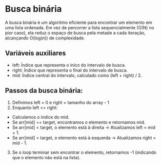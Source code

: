 # Busca binária

A busca binária é um algoritmo eficiente para encontrar um elemento em uma lista ordenada. 
Em vez de percorrer a lista sequencialmente (O(N) no pior caso), ela reduz o espaço de busca pela metade a cada iteração, alcançando O(log(n)) de complexidade.

## Variáveis auxiliares
- left: Índice que representa o iníco do intervalo de busca.
- right: Índice que representa o final do intervalo de busca.
- mid: Índice central do intervalo, calculado como (left + right) / 2.

## Passos da busca binária:
1. Definimos left = 0 e right = tamanho do array - 1
2. Enquanto left <= right:
- Calculamos o índice do mid.
- Se arr[mid] == target, encontramos o elemento e retornamos mid.
- Se arr[mid] < target, o elemento está à direita -> Atualizamos left = mid + 1.
- Se arr[mid] > target, o elemento está à esquerda -> Atualizamos right = mid - 1.
3. Se o loop terminar sem encontrar o elemento, retornamos -1 (indicando que o elemento não está na lista).
